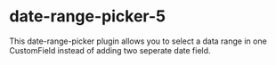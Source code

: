 # date-range-picker-5

This date-range-picker plugin allows you to select a data range in one CustomField instead of adding two seperate date field.
